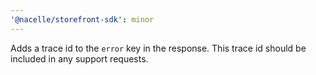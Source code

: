 ```yaml
---
'@nacelle/storefront-sdk': minor
---
```


Adds a trace id to the `error` key in the response. This trace id should be included in any support requests.
